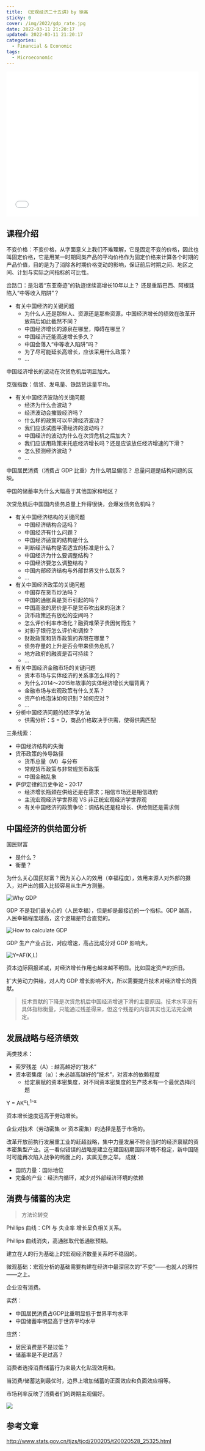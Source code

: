 ```yaml
---
title: 《宏观经济二十五讲》by 徐高
sticky: 0
cover: /img/2022/gdp_rate.jpg
date: 2022-03-11 21:20:17
updated: 2022-03-11 21:20:17
categories:
  - Financial & Economic
tags:
  - Microeconomic
---
```


<div style="position: relative; width: 100%; height: 0; padding-bottom: 75%;">
    <iframe src="//player.bilibili.com/player.html?aid=70557114&bvid=BV1oE411Z7TU&cid=122230289&page=1" scrolling="no" border="0" frameborder="no" framespacing="0" allowfullscreen="true" style="position: absolute; width: 100%; height: 100%; left: 0; top: 0;" sandbox="allow-top-navigation allow-same-origin allow-forms allow-scripts"></iframe>
</div>

## 课程介绍

不变价格：不变价格，从字面意义上我们不难理解，它是固定不变的价格，因此也叫固定价格，它是用某一时期同类产品的平均价格作为固定价格来计算各个时期的产品价值，目的是为了消除各时期价格变动的影响，保证前后时期之间、地区之间、计划与实际之间指标的可比性。

岔路口：是沿着“东亚奇迹”的轨迹继续高增长10年以上？
还是重蹈巴西、阿根廷陷入“中等收入陷阱”？

- 有关中国经济的关键问题
  - 为什么人还是那些人、资源还是那些资源，中国经济增长的绩效在改革开放前后如此截然不同？
  - 中国经济增长的源泉在哪里，障碍在哪里？
  - 中国经济还能高速增长多久？
  - 中国会落入“中等收入陷阱”吗？
  - 为了尽可能延长高增长，应该采用什么政策？
  - ...

中国经济增长的波动在次贷危机后明显加大。

克强指数：信贷、发电量、铁路货运量平均。

- 有关中国经济波动的关键问题
  - 经济为什么会波动？
  - 经济波动会摧毁经济吗？
  - 什么样的政策可以平滑经济波动？
  - 我们应该试图平滑经济的波动吗？
  - 中国经济的波动为什么在次贷危机之后加大？
  - 我们应该用政策来托底经济增长吗？还是应该放任经济增速的下滑？
  - 怎么预测经济波动？
  - ...

中国居民消费（消费占 GDP 比重）为什么明显偏低？
总量问题是结构问题的反映。

中国的储蓄率为什么大幅高于其他国家和地区？

次贷危机后中国国内债务总量上升得很快，会爆发债务危机吗？

- 有关中国经济结构的关键问题
  - 中国经济结构合适吗？
  - 中国经济有什么问题？
  - 中国经济适宜的结构是什么
  - 判断经济结构是否适宜的标准是什么？
  - 中国经济为什么要调整结构？
  - 中国经济要怎么调整结构？
  - 中国内部经济结构与外部世界又什么联系？
  - ...
- 有关中国经济政策的关键问题
  - 中国存在货币炒法吗？
  - 中国的通胀真是货币引起的吗？
  - 中国高涨的房价是不是货币吹出来的泡沫？
  - 货币政策还有放松的空间吗？
  - 怎么评价利率市场化？融资难荣子贵因何而生？
  - 对影子银行怎么评价和调控？
  - 财政政策和货币政策的界限在哪里？
  - 债务存量的上升是否会带来债务危机？
  - 地方政府的融资是否可持续？
  - ...
- 有关中国经济金融市场的关键问题
  - 资本市场与实体经济的关系事怎么样的？
  - 为什么2014～2015年故事的实体经济增长大幅背离？
  - 金融市场与宏观政策有什么关系？
  - 资产价格泡沫如何识别？如何应对？
  - ...
- 分析中国经济问题的经济学方法
  - 供需分析：S = D，商品价格取决于供需，使得供需匹配


三条线索：
- 中国经济结构的失衡
- 货币政策的传导路径
  - 货币总量（M）与分布
  - 常规货币政策与非常规货币政策
  - 中国金融乱象
- 萨伊定律的历史争论 - 20:17
  - 经济增长瓶颈在供给还是在需求；相信市场还是相信政府
  - 主流宏观经济学世界观 VS 非正统宏观经济学世界观
  - 有关中国经济的政策争论：调结构还是稳增长、供给侧还是需求侧



## 中国经济的供给面分析

国民财富
  - 是什么？
  - 衡量？

为什么关心国民财富？因为关心人的效用（幸福程度），效用来源人对外部的摄入，对产出的摄入比较容易从生产方测量。

![Why GDP](../../../img/2022/nationalwealth2gdp.jpg)

GDP 不是我们最关心的（人民幸福），但是却是最接近的一个指标。GDP 越高，人民幸福程度越高，这个逻辑是符合直觉的。

![How to calculate GDP](../../../img/2022/gdp_calculation.jpg)

GDP 生产产业占比，对应增速，高占比成分对 GDP 影响大。

![Y=AF(K,L)](../../../img/2022/lka.jpg)

资本边际回报递减，对经济增长作用也越来越不明显。比如固定资产的折旧。

扩大劳动力供给，对人均 GDP 增长影响不大，所以需要提升技术对经济增长的贡献。

> 技术贡献的下降是次贷危机后中国经济增速下滑的主要原因。技术水平没有具体指标衡量，只能通过残差得来，但这个残差的内容其实也无法完全确定。


## 发展战略与经济绩效

两类技术：
- 索罗残差（A）: 越高越好的“技术”
- 资本密集度（⍺）：未必越高越好的“技术”，对资本的依赖程度
  - 给定禀赋的资本密集度，对不同资本密集度的生产技术有一个最优选择问题

Y = AK<sup>⍺</sup>L<sup>1-⍺</sup>

资本增长速度远高于劳动增长。

企业对技术（劳动密集 or 资本密集）的选择是基于市场的。


改革开放前执行发展重工业的赶超战略，集中力量发展不符合当时的经济禀赋的资本密集型产业。这一看似错误的战略是建立在建国初期国际环境不稳定，新中国随时可能再次陷入战争的局面上的，实属无奈之举。
成就：
- 国防力量：国际地位
- 完备的产业：经济内循环，减少对外部经济环境的依赖



## 消费与储蓄的决定


> 方法论转变

Phillips 曲线：CPI 与 失业率 增长呈负相关关系。

Phillips 曲线消失，高通胀取代低通胀预期。

建立在人的行为基础上的宏观经济数量关系时不稳固的。

微观基础：宏观分析的基础需要构建在经济中最深层次的“不变”——也就人的理性——之上。

企业没有消费。

实然：
- 中国居民消费占GDP比重明显低于世界平均水平
- 中国储蓄率明显高于世界平均水平

应然：
- 居民消费是不是过低？
- 储蓄率是不是过高？


消费者选择消费储蓄行为来最大化贴现效用和。

当消费/储蓄达到最优时，边界上增加储蓄的正面效应和负面效应相等。

市场利率反映了消费者们的跨期主观偏好。

![](../../../img/2022/consume_saving.jpg)

## 参考文章

http://www.stats.gov.cn/tjzs/tjcd/200205/t20020528_25325.html
